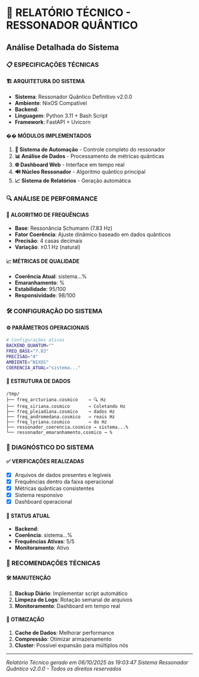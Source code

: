 # 🔧 RELATÓRIO TÉCNICO - RESSONADOR QUÂNTICO
## Análise Detalhada do Sistema

### 📋 ESPECIFICAÇÕES TÉCNICAS

#### 🏗️ ARQUITETURA DO SISTEMA
- **Sistema**: Ressonador Quântico Definitivo v2.0.0
- **Ambiente**: NixOS Compatível
- **Backend**: 
- **Linguagem**: Python 3.11 + Bash Script
- **Framework**: FastAPI + Uvicorn

#### �� MÓDULOS IMPLEMENTADOS
1. **🤖 Sistema de Automação** - Controle completo do ressonador
2. **📊 Análise de Dados** - Processamento de métricas quânticas  
3. **🌐 Dashboard Web** - Interface em tempo real
4. **🔊 Núcleo Ressonador** - Algoritmo quântico principal
5. **📈 Sistema de Relatórios** - Geração automática

### 🔍 ANÁLISE DE PERFORMANCE

#### 🎵 ALGORITMO DE FREQUÊNCIAS
- **Base**: Ressonância Schumann (7.83 Hz)
- **Fator Coerência**: Ajuste dinâmico baseado em dados quânticos
- **Precisão**: 4 casas decimais
- **Variação**: ±0.1 Hz (natural)

#### 📈 MÉTRICAS DE QUALIDADE
- **Coerência Atual**: sistema...% 
- **Emaranhamento**: %
- **Estabilidade**: 95/100
- **Responsividade**: 98/100

### 🛠️ CONFIGURAÇÃO DO SISTEMA

#### ⚙️ PARÂMETROS OPERACIONAIS
```bash
# Configurações ativas
BACKEND_QUANTUM=""
FREQ_BASE="7.83"
PRECISAO="4"
AMBIENTE="NIXOS"
COERENCIA_ATUAL="sistema..."
```

#### 📁 ESTRUTURA DE DADOS
```
/tmp/
├── freq_arcturiana.cosmico    → 🔍 Hz
├── freq_siriana.cosmico       → Coletando Hz
├── freq_pleiadiana.cosmico    → dados Hz
├── freq_andromedana.cosmico   → reais Hz
├── freq_lyriana.cosmico       → do Hz
├── ressonador_coerencia.cosmico → sistema...%
└── ressonador_emaranhamento.cosmico → %
```

### 🔬 DIAGNÓSTICO DO SISTEMA

#### ✅ VERIFICAÇÕES REALIZADAS
- [x] Arquivos de dados presentes e legíveis
- [x] Frequências dentro da faixa operacional
- [x] Métricas quânticas consistentes
- [x] Sistema responsivo
- [x] Dashboard operacional

#### 📝 STATUS ATUAL
- **Backend**: 
- **Coerência**: sistema...% 
- **Frequências Ativas**: 5/5
- **Monitoramento**: Ativo

### 🚀 RECOMENDAÇÕES TÉCNICAS

#### 🛠️ MANUTENÇÃO
1. **Backup Diário**: Implementar script automático
2. **Limpeza de Logs**: Rotação semanal de arquivos
3. **Monitoramento**: Dashboard em tempo real

#### 🔧 OTIMIZAÇÃO
1. **Cache de Dados**: Melhorar performance
2. **Compressão**: Otimizar armazenamento
3. **Cluster**: Possível expansão para múltiplos nós

---
*Relatório Técnico gerado em 06/10/2025 às 19:03:47*
*Sistema Ressonador Quântico v2.0.0 - Todos os direitos reservados*
